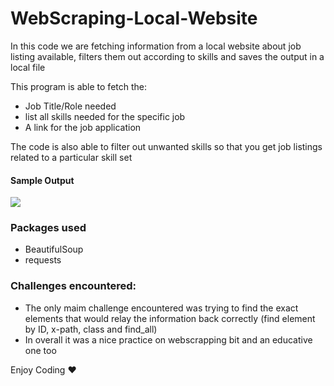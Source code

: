 # WebScraping-Local-Website   

In this code we are fetching information from a local website about job listing available, filters them out according to skills and saves the output
in a local file

This program is able to fetch the: 
* Job Title/Role needed
* list all skills needed for the specific job
* A link for the job application   

The code is also able to filter out unwanted skills so that you get job listings related to a particular skill set

#### Sample Output
![](https://github.com/larymak/Python-project-Scripts/blob/main/WebScraping/posts/Capture.PNG)

### Packages used
- BeautifulSoup
- requests 

### Challenges encountered: 
- The only maim challenge encountered was trying to find the exact elements that would relay the information back correctly (find element by ID, x-path, class and find_all)
- In overall it was a nice practice on webscrapping bit and an educative one too  


Enjoy Coding ❤
